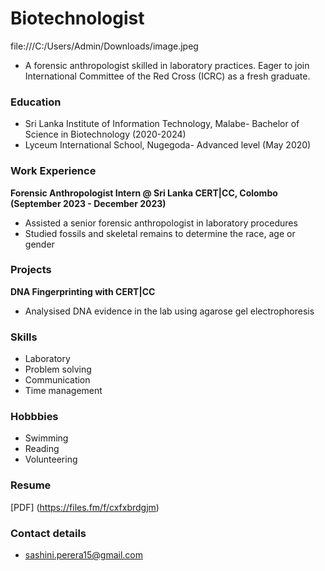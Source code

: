 # Biotechnologist
file:///C:/Users/Admin/Downloads/image.jpeg

- A forensic anthropologist skilled in laboratory practices. Eager to join International Committee of the Red Cross (ICRC) as a fresh graduate.
   
### Education
- Sri Lanka Institute of Information Technology, Malabe- Bachelor of Science in Biotechnology (2020-2024)
- Lyceum International School, Nugegoda- Advanced level (May 2020)

### Work Experience
**Forensic Anthropologist Intern @ Sri Lanka CERT|CC, Colombo (September 2023 - December 2023)**
- Assisted a senior forensic anthropologist in laboratory procedures
- Studied fossils and skeletal remains to determine the race, age or gender

### Projects
**DNA Fingerprinting with CERT|CC**
- Analysised DNA evidence in the lab using agarose gel electrophoresis
   
### Skills
- Laboratory
- Problem solving
- Communication
- Time management

### Hobbbies
- Swimming
- Reading
- Volunteering
  
### Resume
[PDF] (https://files.fm/f/cxfxbrdgjm) 

### Contact details
- sashini.perera15@gmail.com
